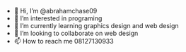 - 👋 Hi, I’m @abrahamchase09
- 👀 I’m interested in programing
- 🌱 I’m currently learning graphics design and web design
- 💞️ I’m looking to collaborate on web design
- 📫 How to reach me 08127130933

<!---
abrahamchase09/abrahamchase09 is a ✨ special ✨ repository because its `README.md` (this file) appears on your GitHub profile.
You can click the Preview link to take a look at your changes.
--->
